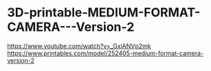 # 3D-printable-MEDIUM-FORMAT-CAMERA---Version-2
https://www.youtube.com/watch?v=_GxiANVp2mk
https://www.printables.com/model/252405-medium-format-camera-version-2
